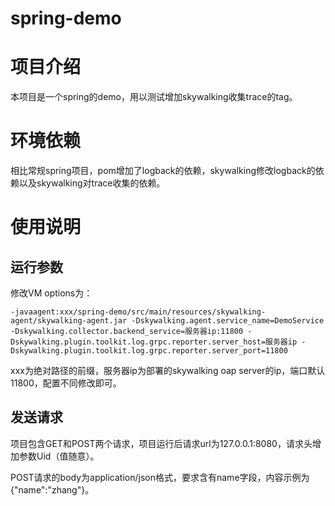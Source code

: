 # spring-demo


# 项目介绍
  本项目是一个spring的demo，用以测试增加skywalking收集trace的tag。


# 环境依赖
  相比常规spring项目，pom增加了logback的依赖，skywalking修改logback的依赖以及skywalking对trace收集的依赖。
  

# 使用说明
## 运行参数
修改VM options为：

`-javaagent:xxx/spring-demo/src/main/resources/skywalking-agent/skywalking-agent.jar -Dskywalking.agent.service_name=DemoService -Dskywalking.collector.backend_service=服务器ip:11800 -Dskywalking.plugin.toolkit.log.grpc.reporter.server_host=服务器ip -Dskywalking.plugin.toolkit.log.grpc.reporter.server_port=11800`

xxx为绝对路径的前缀，服务器ip为部署的skywalking oap server的ip，端口默认11800，配置不同修改即可。
## 发送请求
项目包含GET和POST两个请求，项目运行后请求url为127.0.0.1:8080，请求头增加参数Uid（值随意）。

POST请求的body为application/json格式，要求含有name字段，内容示例为{"name":"zhang"}。
